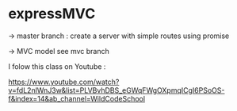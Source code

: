 # expressMVC


-> master branch : create a server with simple routes using promise 

-> MVC model see mvc branch 

I folow this class on Youtube :

https://www.youtube.com/watch?v=fdL2nlWnJ3w&list=PLVBvhDBS_eGWqFWgOXpmqICgI6PSoOS-f&index=14&ab_channel=WildCodeSchool
